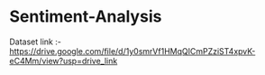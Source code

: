 # Sentiment-Analysis
Dataset link :- https://drive.google.com/file/d/1y0smrVf1HMqQICmPZziST4xpvK-eC4Mm/view?usp=drive_link
